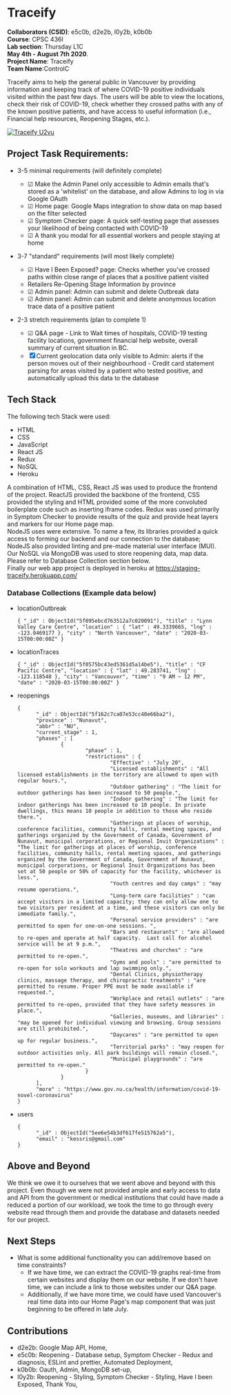 # Traceify

**Collaborators (CSID)**: e5c0b, d2e2b, l0y2b, k0b0b &nbsp; <br/>
**Course**: CPSC 436I &nbsp; <br/>
**Lab section**: Thursday L1C &nbsp; <br/>
**May 4th - August 7th 2020**. &nbsp; <br/>
**Project Name**: Traceify <br/>
**Team Name**:ControlC<br/>

Traceify aims to help the general public in Vancouver by providing information and keeping track of where COVID-19 positive individuals visited within the past few days. The users will be able to view the locations, check their risk of COVID-19, check whether they crossed paths with any of the known positive patients, and have access to useful information (i.e., Financial help resources, Reopening Stages, etc.).

[![Traceify U2vu](https://i.imgur.com/KdfDccq.png)](https://www.youtube.com/watch?v=8TWWVOtbVD8&feature=emb_title 'U2vu')

## Project Task Requirements:

- 3-5 minimal requirements (will definitely complete)

  - &#x2611; Make the Admin Panel only accessible to Admin emails that's stored as a 'whitelist' on the database, and allow Admins to log in via Google OAuth
  - &#x2611; Home page: Google Maps integration to show data on map based on the filter selected
  - &#x2611; Symptom Checker page: A quick self-testing page that assesses your likelihood of being contacted with COVID-19
  - &#x2611; A thank you modal for all essential workers and people staying at home
    <br/>

- 3-7 "standard" requirements (will most likely complete)

  - &#x2611; Have I Been Exposed? page: Checks whether you've crossed paths within close range of places that a positive patient visited
  - Retailers Re-Opening Stage Information by province
  - &#x2611; Admin panel: Admin can submit and delete Outbreak data
  - &#x2611; Admin panel: Admin can submit and delete anonymous location trace data of a positive patient
    <br/>

- 2-3 stretch requirements (plan to complete 1)

  - &#x2611; Q&A page - Link to Wait times of hospitals, COVID-19 testing facility locations, government financial help website, overall summary of current situation in BC.
  - &#x2612; Current geolocation data only visible to Admin: alerts if the person moves out of their neighbourhood - Credit card statement parsing for areas visited by a patient who tested positive, and automatically upload this data to the database
    <br/>

## Tech Stack

The following tech Stack were used:

- HTML
- CSS
- JavaScript
- React JS
- Redux
- NoSQL
- Heroku

A combination of HTML, CSS, React JS was used to produce the frontend of the project. ReactJS provided the backbone of the frontend, CSS provided the styling and HTML provided some of the more convoluted boilerplate code such as inserting iframe codes.
Redux was used primarily in Symptom Checker to provide results of the quiz and provide heat layers and markers for our Home page map.<br/>
NodeJS uses were extensive. To name a few, its libraries provided a quick access to forming our backend and our connection to the database; NodeJS also provided linting and pre-made material user interface (MUI).<br/>
Our NoSQL via MongoDB was used to store reopening data, map data. Please refer to Database Collection section below. <br/>
Finally our web app project is deployed in heroku at https://staging-traceify.herokuapp.com/

### Database Collections (Example data below)

- locationOutbreak
  ```
  { "_id" : ObjectId("5f095ebcd763512a7c020091"), "title" : "Lynn Valley Care Centre", "location" : { "lat" : 49.3339665, "lng" : -123.0469177 }, "city" : "North Vancouver", "date" : "2020-03-15T00:00:00Z" }
  ```
- locationTraces
  ```
  { "_id" : ObjectId("5f0575bc43ed5361d5a14be5"), "title" : "CF Pacific Centre", "location" : { "lat" : 49.283741, "lng" : -123.118548 }, "city" : "Vancouver", "time" : "9 AM ~ 12 PM", "date" : "2020-03-15T00:00:00Z" }
  ```
- reopenings

  ```
  {
        "_id" : ObjectId("5f162c7ca07e53cc40e66ba2"),
        "province" : "Nunavut",
        "abbr" : "NU",
        "current_stage" : 1,
        "phases" : [
                {
                        "phase" : 1,
                        "restrictions" : {
                                "Effective" : "July 20",
                                "Licensed establishments" : "All licensed establishments in the territory are allowed to open with regular hours.",
                                "Outdoor gathering" : "The limit for outdoor gatherings has been increased to 50 people.",
                                "Indoor gathering" : "The limit for indoor gatherings has been increased to 10 people. In private dwellings, this means 10 people in addition to those who reside there.",
                                "Gatherings at places of worship, conference facilities, community halls, rental meeting spaces, and gatherings organized by the Government of Canada, Government of Nunavut, municipal corporations, or Regional Inuit Organizations" : "The limit for gatherings at places of worship, conference facilities, community halls, rental meeting spaces, and gatherings organized by the Government of Canada, Government of Nunavut, municipal corporations, or Regional Inuit Organizations has been set at 50 people or 50% of capacity for the facility, whichever is less.",
                                "Youth centres and day camps" : "may resume operations.",
                                "Long-term care facilities" : "can accept visitors in a limited capacity; they can only allow one to two visitors per resident at a time, and these visitors can only be immediate family.",
                                "Personal service providers" : "are permitted to open for one-on-one sessions. ",
                                "Bars and restaurants" : "are allowed to re-open and operate at half capacity.  Last call for alcohol service will be at 9 p.m.",
                                "Theatres and churches" : "are permitted to re-open.",
                                "Gyms and pools" : "are permitted to re-open for solo workouts and lap swimming only.",
                                "Dental Clinics, physiotherapy clinics, massage therapy, and chiropractic treatments" : "are permitted to resume. Proper PPE must be made available if requested.",
                                "Workplace and retail outlets" : "are permitted to re-open, provided that they have safety measures in place.",
                                "Galleries, museums, and libraries" : "may be opened for individual viewing and browsing. Group sessions are still prohibited.",
                                "Daycares" : "are permitted to open up for regular business.",
                                "Territorial parks" : "may reopen for outdoor activities only. All park buildings will remain closed.",
                                "Municipal playgrounds" : "are permitted to re-open."
                        }
                }
        ],
        "more" : "https://www.gov.nu.ca/health/information/covid-19-novel-coronavirus"
  }
  ```

- users
  ```
  {
        "_id" : ObjectId("5ee6e54b3df617fe515762a5"),
        "email" : "kessris@gmail.com"
  }
  ```

## Above and Beyond

We think we owe it to ourselves that we went above and beyond with this project. Even though we were not provided ample and early access to data and API from the government or medical institutions that could have made a reduced a portion of our workload, we took the time to go through every website read through them and provide the database and datasets needed for our project.

## Next Steps

- What is some additional functionality you can add/remove based on time constraints?
  - If we have time, we can extract the COVID-19 graphs real-time from certain websites and display them on our website. If we don't have time, we can include a link to those websites under our Q&A page.
  - Additionally, if we have more time, we could have used Vancouver's real time data into our Home Page's map component that was just beginning to be offered in late July.

## Contributions

- d2e2b: Google Map API, Home,
- e5c0b: Reopening - Database setup, Symptom Checker - Redux and diagnosis, ESLint and prettier, Automated Deployment,
- k0b0b: Oauth, Admin, MongoDB set-up,
- l0y2b: Reopening - Styling, Symptom Checker - Styling, Have I been Exposed, Thank You,
